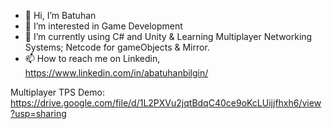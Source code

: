 - 👋 Hi, I’m Batuhan
- 👀 I’m interested in Game Development 
- 🌱 I’m currently using C# and Unity & Learning Multiplayer Networking Systems; Netcode for gameObjects & Mirror.
- 📫 How to reach me on Linkedin,
https://www.linkedin.com/in/abatuhanbilgin/ 

Multiplayer TPS Demo: 
https://drive.google.com/file/d/1L2PXVu2jqtBdqC40ce9oKcLUijjfhxh6/view?usp=sharing

<!---
RhinoCoder/RhinoCoder is a ✨ special ✨ repository because its `README.md` (this file) appears on your GitHub profile.
You can click the Preview link to take a look at your changes.
--->
